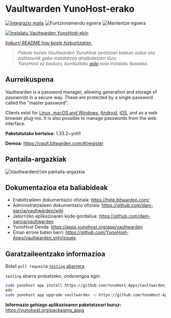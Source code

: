 <!--
Ohart ongi: README hau automatikoki sortu da <https://github.com/YunoHost/apps/tree/master/tools/readme_generator>ri esker
EZ editatu eskuz.
-->

# Vaultwarden YunoHost-erako

[![Integrazio maila](https://apps.yunohost.org/badge/integration/vaultwarden)](https://ci-apps.yunohost.org/ci/apps/vaultwarden/)
![Funtzionamendu egoera](https://apps.yunohost.org/badge/state/vaultwarden)
![Mantentze egoera](https://apps.yunohost.org/badge/maintained/vaultwarden)

[![Instalatu Vaultwarden YunoHost-ekin](https://install-app.yunohost.org/install-with-yunohost.svg)](https://install-app.yunohost.org/?app=vaultwarden)

*[Irakurri README hau beste hizkuntzatan.](./ALL_README.md)*

> *Pakete honek Vaultwarden YunoHost zerbitzari batean azkar eta zailtasunik gabe instalatzea ahalbidetzen dizu.*  
> *YunoHost ez baduzu, kontsultatu [gida](https://yunohost.org/install) nola instalatu ikasteko.*

## Aurreikuspena

Vaultwarden is a password manager, allowing generation and storage of passwords in a secure way. These are protected by a single password called the "master password".

Clients exist for [Linux, macOS and Windows](https://bitwarden.com/#download), [Android](https://play.google.com/store/apps/details?id=com.x8bit.bitwarden), [iOS](https://itunes.apple.com/app/bitwarden-free-password-manager/id1137397744?mt=8), and as a web browser plug-ins. It is also possible to manage passwords from the web interface.


**Paketatutako bertsioa:** 1.33.2~ynh1

**Demoa:** <https://vault.bitwarden.com/#/register>

## Pantaila-argazkiak

![Vaultwarden(r)en pantaila-argazkia](./doc/screenshots/screenshot1.png)

## Dokumentazioa eta baliabideak

- Erabiltzaileen dokumentazio ofiziala: <https://help.bitwarden.com/>
- Administratzaileen dokumentazio ofiziala: <https://github.com/dani-garcia/vaultwarden/wiki>
- Jatorrizko aplikazioaren kode-gordailua: <https://github.com/dani-garcia/vaultwarden>
- YunoHost Denda: <https://apps.yunohost.org/app/vaultwarden>
- Eman errore baten berri: <https://github.com/YunoHost-Apps/vaultwarden_ynh/issues>

## Garatzaileentzako informazioa

Bidali `pull request`a [`testing` abarrera](https://github.com/YunoHost-Apps/vaultwarden_ynh/tree/testing).

`testing` abarra probatzeko, ondorengoa egin:

```bash
sudo yunohost app install https://github.com/YunoHost-Apps/vaultwarden_ynh/tree/testing --debug
edo
sudo yunohost app upgrade vaultwarden -u https://github.com/YunoHost-Apps/vaultwarden_ynh/tree/testing --debug
```

**Informazio gehiago aplikazioaren paketatzeari buruz:** <https://yunohost.org/packaging_apps>
